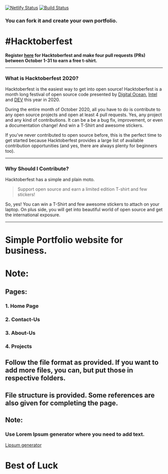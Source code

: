 [![Netlify Status](https://api.netlify.com/api/v1/badges/25fd2f52-178e-4f26-b666-e9260f26a399/deploy-status)](https://app.netlify.com/sites/elegant-darwin-976149/deploys) [![Build Status](https://travis-ci.com/pranjaljain0/Portfolio-React.svg?branch=master)](https://travis-ci.com/pranjaljain0/Portfolio-React)
### You can fork it and create your own portfolio.
# #Hacktoberfest

**Register [here](https://hacktoberfest.digitalocean.com) for Hacktoberfest and make four pull requests (PRs) between October 1-31 to earn a free t-shirt.**

---

### What is Hacktoberfest 2020?

Hacktoberfest is the easiest way to get into open source! Hacktoberfest is a month long festival of open source code presented by [Digital Ocean](https://www.digitalocean.com/), [Intel](https://hacktoberfest.digitalocean.com/intel.pdf) and [DEV](https://www.dev.to/) this year in 2020.

During the entire month of October 2020, all you have to do is contribute to any open source projects and open at least 4 pull requests. Yes, any project and any kind of contributions. It can be a be a bug fix, improvement, or even a documentation change! And win a T-Shirt and awesome stickers.

If you’ve never contributed to open source before, this is the perfect time to get started because Hacktoberfest provides a large list of available contribution opportunities (and yes, there are always plenty for beginners too).

---

### Why Should I Contribute?

Hacktoberfest has a simple and plain moto.

> Support open source and earn a limited edition T-shirt and few stickers!

So, yes! You can win a T-Shirt and few awesome stickers to attach on your laptop. On plus side, you will get into beautiful world of open source and get the international exposure.

---

# Simple Portfolio website for business.

# Note:

## Pages:

### 1. Home Page

### 2. Contact-Us

### 3. About-Us

### 4. Projects

## Follow the file format as provided. If you want to add more files, you can, but put those in respective folders.

## File structure is provided. Some references are also given for completing the page.

## Note:

### Use Lorem Ipsum generator where you need to add text.
[Lipsum generator](https://www.lipsum.com/)

# Best of Luck
